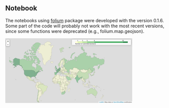 ## Notebook

The notebooks using [folium](https://github.com/python-visualization/folium/) package were developed with the version 0.1.6.
Some part of the code will probably not work with the most recent versions, since some functions were deprecated (e.g., folium.map.geojson).

<img src="../figures/foliummap.png " width="400">
